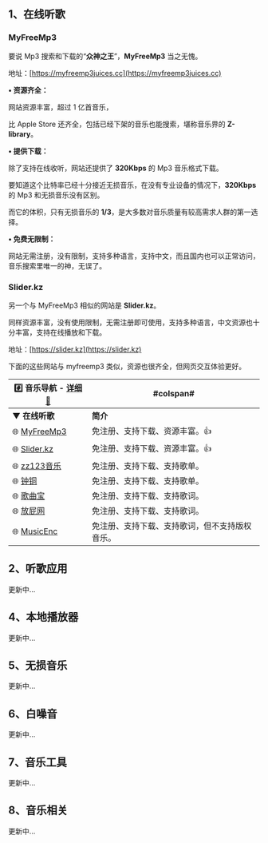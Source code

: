 



## 1、在线听歌



### MyFreeMp3



要说 Mp3 搜索和下载的“**众神之王**”，**MyFreeMp3** 当之无愧。



地址：[https://myfreemp3juices.cc](https://myfreemp3juices.cc)



**• 资源齐全：**



网站资源丰富，超过 1 亿首音乐，



比 Apple Store 还齐全，包括已经下架的音乐也能搜索，堪称音乐界的 **Z-library**。



**• 提供下载：**



除了支持在线收听，网站还提供了 **320Kbps** 的 Mp3 音乐格式下载。



要知道这个比特率已经十分接近无损音乐，在没有专业设备的情况下，**320Kbps** 的 Mp3 和无损音乐没有区别。



而它的体积，只有无损音乐的 **1/3**，是大多数对音乐质量有较高需求人群的第一选择。



**• 免费无限制：**



网站无需注册，没有限制，支持多种语言，支持中文，而且国内也可以正常访问，音乐搜索里唯一的神，无误了。





### Slider.kz



另一个与 MyFreeMp3 相似的网站是 **Slider.kz**。



同样资源丰富，没有使用限制，无需注册即可使用，支持多种语言，中文资源也十分丰富，支持在线播放和下载。



地址：[https://slider.kz](https://slider.kz)




下面的这些网站与 myfreemp3 类似，资源也很齐全，但网页交互体验更好。


| #️⃣ 音乐导航 - <a href="#" rel="noopener" target="_blank">详细 🔗</a> | #colspan#                                      |
| ------------------------------------------------------------ | ---------------------------------------------- |
| ▼ **在线听歌**                                               | **简介**                                       |
| 🌐 [MyFreeMp3](https://new.myfreemp3juices.cc/)               | 免注册、支持下载、资源丰富。👍                  |
| 🌐 [Slider.kz](https://slider.kz)                             | 免注册、支持下载、资源丰富。👍                  |
| 🌐 [zz123音乐](https://zz123.com/)                            | 免注册、支持下载、支持歌单。                   |
| 🌐 [钟铜](https://tonzhon.com/)                               | 免注册、支持下载、支持歌单。                   |
| 🌐 [歌曲宝](https://www.gequbao.com/)                         | 免注册、支持下载、支持歌词。                   |
| 🌐 [放屁网](https://www.fangpi.net/)                          | 免注册、支持下载、支持歌词。                   |
| 🌐 [MusicEnc](https://www.musicenc.com/)                      | 免注册、支持下载、支持歌词，但不支持版权音乐。 |










## 2、听歌应用

更新中...










## 4、本地播放器


更新中...














## 5、无损音乐



更新中...









## 6、白噪音



更新中...















## 7、音乐工具


更新中...










## 8、音乐相关


更新中...



















